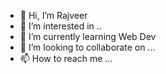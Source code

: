 - 👋 Hi, I’m Rajveer 
- 👀 I’m interested in ..
- 🌱 I’m currently learning Web Dev
- 💞️ I’m looking to collaborate on ...
- 📫 How to reach me ...

<!---
Rvk1605/Rvk1605 is a ✨ special ✨ repository because its `README.md` (this file) appears on your GitHub profile.
You can click the Preview link to take a look at your changes.
--->
